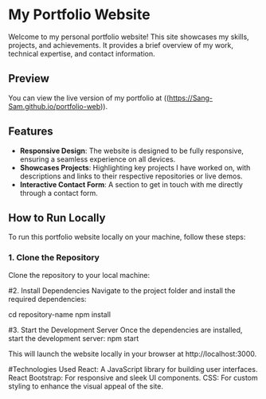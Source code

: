 # My Portfolio Website

Welcome to my personal portfolio website! This site showcases my skills, projects, and achievements. It provides a brief overview of my work, technical expertise, and contact information.

## Preview

You can view the live version of my portfolio at ((https://Sang-Sam.github.io/portfolio-web)).

## Features

- **Responsive Design**: The website is designed to be fully responsive, ensuring a seamless experience on all devices.
- **Showcases Projects**: Highlighting key projects I have worked on, with descriptions and links to their respective repositories or live demos.
- **Interactive Contact Form**: A section to get in touch with me directly through a contact form.

## How to Run Locally

To run this portfolio website locally on your machine, follow these steps:

### 1. Clone the Repository

Clone the repository to your local machine:

#2. Install Dependencies
Navigate to the project folder and install the required dependencies:

cd repository-name
npm install

#3. Start the Development Server
Once the dependencies are installed, start the development server:
npm start

This will launch the website locally in your browser at http://localhost:3000.

#Technologies Used
React: A JavaScript library for building user interfaces.
React Bootstrap: For responsive and sleek UI components.
CSS: For custom styling to enhance the visual appeal of the site.
